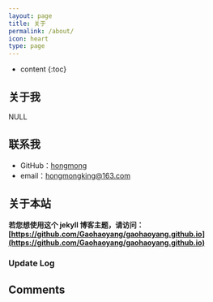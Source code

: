 ```yaml
---
layout: page
title: 关于
permalink: /about/
icon: heart
type: page
---
```


* content
{:toc}

## 关于我

NULL

## 联系我

* GitHub：[hongmong](https://github.com/hongmong)
* email：hongmongking@163.com

## 关于本站

**若您想使用这个 jekyll 博客主题，请访问：[https://github.com/Gaohaoyang/gaohaoyang.github.io](https://github.com/Gaohaoyang/gaohaoyang.github.io)**

### Update Log

## Comments
